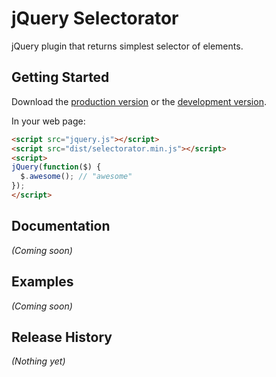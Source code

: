 # jQuery Selectorator

jQuery plugin that returns simplest selector of elements.

## Getting Started
Download the [production version][min] or the [development version][max].

[min]: https://raw.github.com/ngs/jquery-selectorator/master/dist/selectorator.min.js
[max]: https://raw.github.com/ngs/jquery-selectorator/master/dist/selectorator.js

In your web page:

```html
<script src="jquery.js"></script>
<script src="dist/selectorator.min.js"></script>
<script>
jQuery(function($) {
  $.awesome(); // "awesome"
});
</script>
```

## Documentation
_(Coming soon)_

## Examples
_(Coming soon)_

## Release History
_(Nothing yet)_
